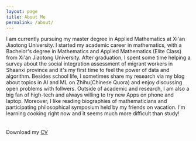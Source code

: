 ```yaml
---
layout: page
title: About Me
permalink: /about/
---
```

I am currently pursuing my master degree in Applied Mathematics at Xi'an Jiaotong University. I started my academic career in mathematics, with a Bachelor's degree in Mathematics and Applied Mathematics (Elite Class) from Xi'an Jiaotong University. After graduation, I spent some time helping a survey about the social integration assessment of migrant workers in Shaanxi province and it's my first time to feel the power of data and algorithm. Besides school life, I sometimes share my research via my blog about topics in AI and ML on Zhihu(Chinese Quora) and enjoy discussing open problems with follwers. Outside of academic and research, I am also a big fan of high-tech and always willing to try new Apps on phone and laptop. Moreover, I like reading biographies of mathematicians and participating  philosophical symposium held by my friends on vacation. I'm learning cooking right now and it seems much more difficult than study!  
<br>
<br>
Download my <a href="https://www.dropbox.com/s/7n239nbb3gdwkpy/cv.pdf?dl=0" download="Zhe Wang- CV">CV</a><br>
<br>
